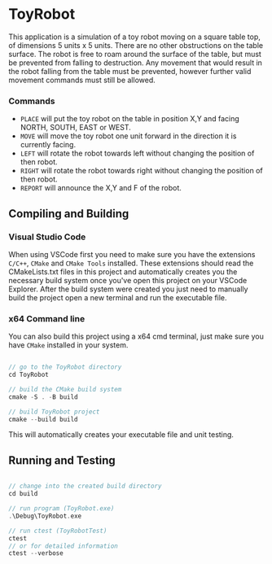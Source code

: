 # ToyRobot

This application is a simulation of a toy robot moving on a square table top, of dimensions 5 units x 5 units. There are no other obstructions on the table surface. The robot is free to roam around the surface of the table, but must be prevented from falling to destruction. Any movement that would result in the robot falling from the table must be prevented, however further valid movement commands must still be allowed.

### Commands

- `PLACE` will put the toy robot on the table in position X,Y and facing NORTH, SOUTH, EAST or WEST.
- `MOVE`  will move the toy robot one unit forward in the direction it is currently facing.
- `LEFT` will rotate the robot towards left without changing the position of then robot.
- `RIGHT` will rotate the robot towards right without changing the position of then robot.
- `REPORT` will announce the X,Y and F of the robot.

## Compiling and Building

### Visual Studio Code
When using VSCode first you need to make sure you have the extensions `C/C++`, `CMake` and `CMake Tools` installed. These extensions should read the CMakeLists.txt files in this project and automatically creates you the necessary build system once you've open this project on your VSCode Explorer. After the build system were created you just need to manually build the project open a new terminal and run the executable file.

### x64 Command line
You can also build this project using a x64 cmd terminal, just make sure you have `CMake` installed in your system.

```c++

// go to the ToyRobot directory
cd ToyRobot 

// build the CMake build system
cmake -S . -B build

// build ToyRobot project
cmake --build build

```
This will automatically creates your executable file and unit testing.

## Running and Testing

```c++

// change into the created build directory
cd build

// run program (ToyRobot.exe)
.\Debug\ToyRobot.exe

// run ctest (ToyRobotTest)
ctest
// or for detailed information
ctest --verbose


```
